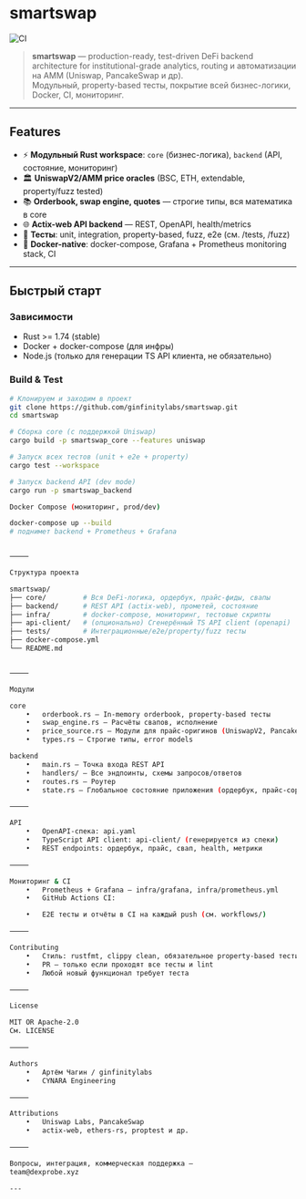 
# smartswap

![CI](https://github.com/ginfinitylabs/smartswap/actions/workflows/ci.yml/badge.svg)

> **smartswap** — production-ready, test-driven DeFi backend architecture for institutional-grade analytics, routing и автоматизации на AMM (Uniswap, PancakeSwap и др).  
> Модульный, property-based тесты, покрытие всей бизнес-логики, Docker, CI, мониторинг.

---

## Features

- ⚡ **Модульный Rust workspace**: `core` (бизнес-логика), `backend` (API, состояние, мониторинг)
- 🏛️ **UniswapV2/AMM price oracles** (BSC, ETH, extendable, property/fuzz tested)
- 📚 **Orderbook, swap engine, quotes** — строгие типы, вся математика в core
- 🌐 **Actix-web API backend** — REST, OpenAPI, health/metrics
- 🔬 **Тесты**: unit, integration, property-based, fuzz, e2e (см. /tests, /fuzz)
- 🚢 **Docker-native**: docker-compose, Grafana + Prometheus monitoring stack, CI

---

## Быстрый старт

### Зависимости

- Rust >= 1.74 (stable)
- Docker + docker-compose (для инфры)
- Node.js (только для генерации TS API клиента, не обязательно)

### Build & Test

```sh
# Клонируем и заходим в проект
git clone https://github.com/ginfinitylabs/smartswap.git
cd smartswap

# Сборка core (с поддержкой Uniswap)
cargo build -p smartswap_core --features uniswap

# Запуск всех тестов (unit + e2e + property)
cargo test --workspace

# Запуск backend API (dev mode)
cargo run -p smartswap_backend

Docker Compose (мониторинг, prod/dev)

docker-compose up --build
# поднимет backend + Prometheus + Grafana


⸻

Структура проекта

smartswap/
├── core/         # Вся DeFi-логика, ордербук, прайс-фиды, свапы
├── backend/      # REST API (actix-web), прометей, состояние
├── infra/        # docker-compose, мониторинг, тестовые скрипты
├── api-client/   # (опционально) Сгенерённый TS API client (openapi)
├── tests/        # Интеграционные/e2e/property/fuzz тесты
├── docker-compose.yml
└── README.md


⸻

Модули

core
	•	orderbook.rs — In-memory orderbook, property-based тесты
	•	swap_engine.rs — Расчёты свапов, исполнение
	•	price_source.rs — Модули для прайс-оригинов (UniswapV2, Pancake, CoinGecko, mock)
	•	types.rs — Строгие типы, error models

backend
	•	main.rs — Точка входа REST API
	•	handlers/ — Все эндпоинты, схемы запросов/ответов
	•	routes.rs — Роутер
	•	state.rs — Глобальное состояние приложения (ордербук, прайс-сорсы)

⸻

API
	•	OpenAPI-спека: api.yaml
	•	TypeScript API client: api-client/ (генерируется из спеки)
	•	REST endpoints: ордербук, прайс, свап, health, метрики

⸻

Мониторинг & CI
	•	Prometheus + Grafana — infra/grafana, infra/prometheus.yml
	•	GitHub Actions CI:

	•	E2E тесты и отчёты в CI на каждый push (см. workflows/)

⸻

Contributing
	•	Стиль: rustfmt, clippy clean, обязательное property-based тестирование критических модулей
	•	PR — только если проходят все тесты и lint
	•	Любой новый функционал требует теста

⸻

License

MIT OR Apache-2.0
См. LICENSE

⸻

Authors
	•	Артём Чагин / ginfinitylabs
	•	CYNARA Engineering

⸻

Attributions
	•	Uniswap Labs, PancakeSwap
	•	actix-web, ethers-rs, proptest и др.

⸻

Вопросы, интеграция, коммерческая поддержка —
team@dexprobe.xyz

---
